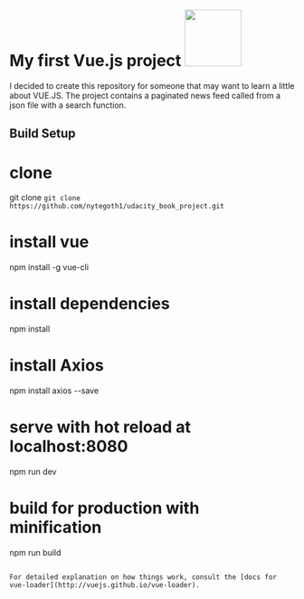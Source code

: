 # My first Vue.js project <img src="https://vuejs.org/images/logo.png" width="100" height="100">
I decided to create this repository for someone that may want to learn a little about VUE.JS.
The project contains a paginated news feed called from a json file with a search function.

## Build Setup


# clone
git clone `git clone https://github.com/nytegoth1/udacity_book_project.git`

# install vue
npm install -g vue-cli

# install dependencies
npm install

# install Axios
npm install axios --save

# serve with hot reload at localhost:8080
npm run dev

# build for production with minification
npm run build
```

For detailed explanation on how things work, consult the [docs for vue-loader](http://vuejs.github.io/vue-loader).
